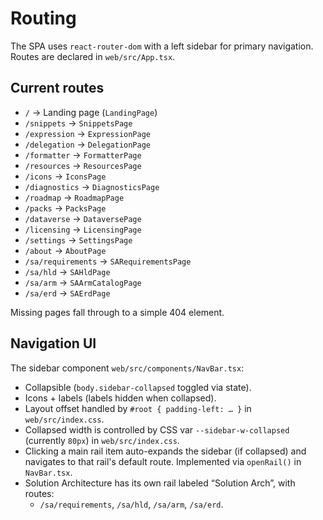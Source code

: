 # Routing

The SPA uses `react-router-dom` with a left sidebar for primary navigation. Routes are declared in `web/src/App.tsx`.

## Current routes

- `/` → Landing page (`LandingPage`)
- `/snippets` → `SnippetsPage`
- `/expression` → `ExpressionPage`
- `/delegation` → `DelegationPage`
- `/formatter` → `FormatterPage`
- `/resources` → `ResourcesPage`
- `/icons` → `IconsPage`
- `/diagnostics` → `DiagnosticsPage`
- `/roadmap` → `RoadmapPage`
- `/packs` → `PacksPage`
- `/dataverse` → `DataversePage`
- `/licensing` → `LicensingPage`
- `/settings` → `SettingsPage`
- `/about` → `AboutPage`
- `/sa/requirements` → `SARequirementsPage`
- `/sa/hld` → `SAHldPage`
- `/sa/arm` → `SAArmCatalogPage`
- `/sa/erd` → `SAErdPage`

Missing pages fall through to a simple 404 element.

## Navigation UI

The sidebar component `web/src/components/NavBar.tsx`:

- Collapsible (`body.sidebar-collapsed` toggled via state).
- Icons + labels (labels hidden when collapsed).
- Layout offset handled by `#root { padding-left: … }` in `web/src/index.css`.
- Collapsed width is controlled by CSS var `--sidebar-w-collapsed` (currently `80px`) in `web/src/index.css`.
- Clicking a main rail item auto-expands the sidebar (if collapsed) and navigates to that rail's default route. Implemented via `openRail()` in `NavBar.tsx`.
- Solution Architecture has its own rail labeled “Solution Arch”, with routes:
  - `/sa/requirements`, `/sa/hld`, `/sa/arm`, `/sa/erd`.
